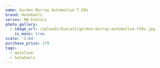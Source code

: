 ```yaml
---
name: Gordon Murray Automotive T.50s
brand: Hotwheels
series: HW Exotics
photo_gallery:
  - image_url: /uploads/diecast/gordon-murray-automotive-t50s.jpg
    is_main: true
scale: '1:64'
purchase_price: 179
tags:
  - mainline
  - hotwheels
---
```


